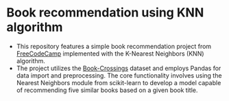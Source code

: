 # Book recommendation using KNN algorithm

- This repository features a simple book recommendation project from [FreeCodeCamp](https://www.freecodecamp.org/learn/machine-learning-with-python/machine-learning-with-python-projects/book-recommendation-engine-using-knn) implemented with the K-Nearest Neighbors (KNN) algorithm.
- The project utilizes the [Book-Crossings](http://www2.informatik.uni-freiburg.de/~cziegler/BX/) dataset and employs Pandas for data import and preprocessing. The core functionality involves using the Nearest Neighbors module from scikit-learn to develop a model capable of recommending five similar books based on a given book title.
